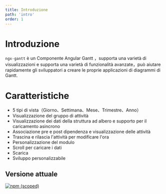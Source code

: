 ```yaml
---
title: Introduzione
path: 'intro'
order: 1
---
```


# Introduzione

`ngx-gantt` è un Componente Angular Gantt ，supporta una varietà di visualizzazioni e supporta una varietà di funzionalità avanzate，può aiutare rapidamente gli sviluppatori a creare le proprie applicazioni di diagrammi di Gantt.

# Caratteristiche

- 5 tipi di vista（Giorno、Settimana、Mese、Trimestre、Anno）
- Visualizzazione del gruppo di attività
- Visualizzazione dei dati della struttura ad albero e supporto per il caricamento asincrono
- Associazione pre e post dipendenza e visualizzazione delle attività
- Trascina e rilascia l'attività per modificare l'ora
- Personalizzazione del modulo
- Scroll per caricare i dati
- Scarica
- Sviluppo personalizzabile

## Versione attuale

[![npm (scoped)](https://img.shields.io/npm/v/@worktile/gantt?style=flat-square)](https://www.npmjs.com/package/@ulixe23/gantt)
